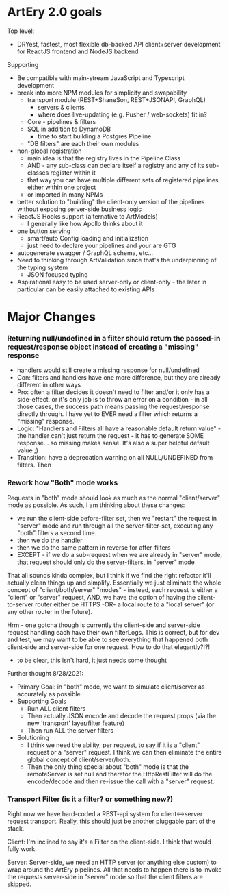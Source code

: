 # ArtEry 2.0 goals

Top level:

- DRYest, fastest, most flexible db-backed API client+server development for ReactJS frontend and NodeJS backend

Supporting

- Be compatible with main-stream JavaScript and Typescript development
- break into more NPM modules for simplicity and swapability
  - transport module (REST+ShaneSon, REST+JSONAPI, GraphQL)
    - servers & clients
    - where does live-updating (e.g. Pusher / web-sockets) fit in?
  - Core - pipelines & filters
  - SQL in addition to DynamoDB
    - time to start building a Postgres Pipeline
  - "DB filters" are each their own modules
- non-global registration
  - main idea is that the registry lives in the Pipeline Class
  - AND - any sub-class can declare itself a registry and any of its sub-classes register within it
  - that way you can have multiple different sets of registered pipelines either within one project
  - or imported in many NPMs
- better solution to "building" the client-only version of the pipelines without exposing server-side business logic
- ReactJS Hooks support (alternative to ArtModels)
  - I generally like how Apollo thinks about it
- one button serving
  - smart/auto Config loading and initialization
  - just need to declare your pipelines and your are GTG
- autogenerate swagger / GraphQL schema, etc...
- Need to thinking through ArtValidation since that's the underpinning of the typing system
  - JSON focused typing
- Aspirational easy to be used server-only or client-only - the later in particular can be easily attached to existing APIs

# Major Changes

### Returning null/undefined in a filter should return the passed-in request/response object instead of creating a "missing" response

- handlers would still create a missing response for null/undefined
- Con: filters and handlers have one more difference, but they are already different in other ways
- Pro: often a filter decides it doesn't need to filter and/or it only has a side-effect, or it's only job is to throw an error on a condition - in all those cases, the success path means passing the request/response directly through. I have yet to EVER need a filter which returns a "missing" response.
- Logic: "Handlers and Filters all have a reasonable default return value" - the handler can't just return the request - it has to generate SOME response... so missing makes sense. It's also a super helpful default value ;)
- Transition: have a deprecation warning on all NULL/UNDEFINED from filters. Then

### Rework how "Both" mode works

Requests in "both" mode should look as much as the normal "client/server" mode as possible. As such, I am thinking about these changes:

- we run the client-side before-filter set, then we "restart" the request in "server" mode and run through all the server-filter-set, executing any "both" filters a second time.
- then we do the handler
- then we do the same pattern in reverse for after-filters
- EXCEPT - if we do a sub-request when we are already in "server" mode, that request should only do the server-filters, in "server" mode

That all sounds kinda complex, but I think if we find the right refactor it'll actually clean things up and simplify. Essentially we just eliminate the whole concept of "client/both/server" "modes" - instead, each request is either a "client" or "server" request, AND, we have the option of having the client-to-server router either be HTTPS -OR- a local route to a "local server" (or any other router in the future).

Hrm - one gotcha though is currently the client-side and server-side request handling each have their own filterLogs. This is correct, but for dev and test, we may want to be able to see everything that happened both client-side and server-side for one request. How to do that elegantly?!?!

- to be clear, this isn't hard, it just needs some thought

Further thought 8/28/2021:

- Primary Goal: in "both" mode, we want to simulate client/server as accurately as possible
- Supporting Goals
  - Run ALL client filters
  - Then actually JSON encode and decode the request props (via the new 'transport' layer/filter feature)
  - Then run ALL the server filters
- Solutioning
  - I think we need the ability, per request, to say if it is a "client" request or a "server" request. I think we can then eliminate the entire global concept of client/server/both.
  - Then the only thing special about "both" mode is that the remoteServer is set null and therefor the HttpRestFilter will do the encode/decode and then re-issue the call with a "server" request.

### Transport Filter (is it a filter? or something new?)

Right now we have hard-coded a REST-api system for client<->server request transport. Really, this should just be another pluggable part of the stack.

Client: I'm inclined to say it's a Filter on the client-side. I think that would fully work.

Server: Server-side, we need an HTTP server (or anything else custom) to wrap around the ArtEry pipelines. All that needs to happen there is to invoke the requests server-side in "server" mode so that the client filters are skipped.
